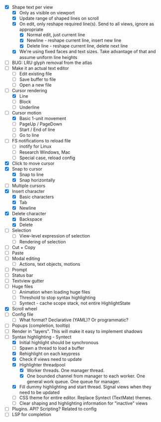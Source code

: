 - [x] Shape text per view
  - [x] Only as visible on viewport
  - [x] Update range of shaped lines on scroll
  - [x] On edit, only reshape required line(s). Send to all views, ignore as appropriate
    - [x] Normal edit, just current line
    - [x] Newline - reshape current line, insert new line
    - [x] Delete line - reshape current line, delete next line
  - [x] We're using fixed faces and text sizes. Take advantage of that and assume uniform line heights
- [ ] BUG: LRU glyph removal from the atlas
- [ ] Make it an actual text editor
  - [ ] Edit existing file
  - [ ] Save buffer to file
  - [ ] Open a new file
- [ ] Cursor rendering
  - [x] Line
  - [ ] Block
  - [ ] Underline
- [ ] Cursor motion
  - [x] Basic 1-unit movement
  - [ ] PageUp / PageDown
  - [ ] Start / End of line
  - [ ] Go to line
- [ ] FS notifications to reload file
  - [ ] inotify for Linux
  - [ ] Research Windows, Mac
  - [ ] Special case, reload config
- [x] Click to move cursor
- [x] Snap to cursor
  - [x] Snap to line
  - [x] Snap horizontally
- [ ] Multiple cursors
- [x] Insert character
  - [x] Basic characters
  - [x] Tab
  - [x] Newline
- [x] Delete character
  - [x] Backspace
  - [x] Delete
- [ ] Selection
  - [ ] View-level expression of selection
  - [ ] Rendering of selection
- [ ] Cut + Copy
- [ ] Paste
- [ ] Modal editing
  - [ ] Actions, text objects, motions
- [ ] Prompt
- [ ] Status bar
- [ ] Textview gutter
- [ ] Huge files
  - [ ] Animation when loading huge files
  - [ ] Threshold to stop syntax highlighting
  - [ ] Syntect - cache scope stack, not entire HighlightState
- [x] Scroll wheel
- [ ] Config file
  - [ ] What format? Declarative (YAML)? Or programmatic?
- [ ] Popups (completion, tooltip)
- [ ] Render in "layers". This will make it easy to implement shadows
- [ ] Syntax highlighting - Syntect
  - [x] Initial highlight should be synchronous
  - [ ] Spawn a thread to load a buffer
  - [x] Rehighlight on each keypress
  - [x] Check if views need to update
  - [x] Highlighter threadpool
    - [x] Worker threads. One manager thread.
    - [x] One bounded channel from manager to each worker. One general work queue. One queue for manager.
  - [x] Fill dummy highlighting and start thread. Signal views when they need to be updated
  - [ ] CSS theme for entire editor. Replace Syntect (TextMate) themes.
  - [ ] Clear shaping and highlighting information for "inactive" views
- [ ]  Plugins. API? Scripting? Related to config
  - [ ] LSP for completion
